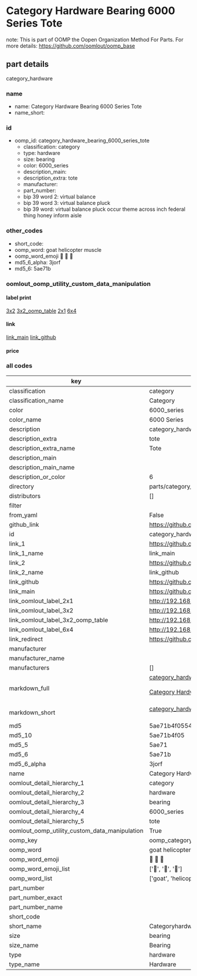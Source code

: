 # Category Hardware Bearing 6000 Series Tote  

note: This is part of OOMP the Oopen Organization Method For Parts. For more details: https://github.com/oomlout/oomp_base

##  part details
  



category_hardware



### name
* name: Category Hardware Bearing 6000 Series Tote
* name_short: 
### id
* oomp_id: category_hardware_bearing_6000_series_tote
  * classification: category
  * type: hardware
  * size: bearing
  * color: 6000_series
  * description_main: 
  * description_extra: tote
  * manufacturer: 
  * part_number: 
  * bip 39 word 2: virtual balance
  * bip 39 word 3: virtual balance pluck
  * bip 39 word: virtual balance pluck occur theme across inch federal thing honey inform aisle

### other_codes
* short_code: 
* oomp_word: goat helicopter muscle
* oomp_word_emoji :goat: :helicopter: :muscle:
* md5_6_alpha: 3jorf
* md5_6: 5ae71b






### oomlout_oomp_utility_custom_data_manipulation
#### label print
[3x2](http://192.168.1.245:1112/?label=oomp%203jorf)
[3x2_oomp_table](http://192.168.1.108:1112/?label=oomp%203jorf)
[2x1](http://192.168.1.242:1112/?label=oomp%203jorf)
[6x4](http://192.168.1.55:1112/?label=oomp%203jorf)    

#### link

[link_main](https://github.com/oomlout/oomlout_oomp_version_1_messy/tree/main/parts/category_hardware_bearing_6000_series_tote) [link_github](https://github.com/oomlout/oomlout_oomp_version_1_messy/tree/main/parts/category_hardware_bearing_6000_series_tote)                             

#### price







### all codes 
| key | value |  
| --- | --- |  
| classification | category |  
| classification_name | Category |  
| color | 6000_series |  
| color_name | 6000 Series |  
| description | category_hardware |  
| description_extra | tote |  
| description_extra_name | Tote |  
| description_main |  |  
| description_main_name |  |  
| description_or_color | 6  |  
| directory | parts/category_hardware_bearing_6000_series_tote |  
| distributors | [] |  
| filter |  |  
| from_yaml | False |  
| github_link | https://github.com/oomlout/oomlout_oomp_part_src/tree/main/parts/category_hardware_bearing_6000_series_tote |  
| id | category_hardware_bearing_6000_series_tote |  
| link_1 | https://github.com/oomlout/oomlout_oomp_version_1_messy/tree/main/parts/category_hardware_bearing_6000_series_tote |  
| link_1_name | link_main |  
| link_2 | https://github.com/oomlout/oomlout_oomp_version_1_messy/tree/main/parts/category_hardware_bearing_6000_series_tote |  
| link_2_name | link_github |  
| link_github | https://github.com/oomlout/oomlout_oomp_version_1_messy/tree/main/parts/category_hardware_bearing_6000_series_tote |  
| link_main | https://github.com/oomlout/oomlout_oomp_version_1_messy/tree/main/parts/category_hardware_bearing_6000_series_tote |  
| link_oomlout_label_2x1 | http://192.168.1.242:1112/?label=oomp%203jorf |  
| link_oomlout_label_3x2 | http://192.168.1.245:1112/?label=oomp%203jorf |  
| link_oomlout_label_3x2_oomp_table | http://192.168.1.108:1112/?label=oomp%203jorf |  
| link_oomlout_label_6x4 | http://192.168.1.55:1112/?label=oomp%203jorf |  
| link_redirect | https://github.com/oomlout/oomlout_oomp_version_1_messy/tree/main/parts/category_hardware_bearing_6000_series_tote |  
| manufacturer |  |  
| manufacturer_name |  |  
| manufacturers | [] |  
| markdown_full | [category_hardware_bearing_6000_series_tote](none)<br>[](none)<br>[Category Hardware Bearing 6000 Series Tote](none)<br><br> |  
| markdown_short | [category_hardware_bearing_6000_series_tote](none)<br><br> |  
| md5 | 5ae71b4f05546e480970098d4d446fa3 |  
| md5_10 | 5ae71b4f05 |  
| md5_5 | 5ae71 |  
| md5_6 | 5ae71b |  
| md5_6_alpha | 3jorf |  
| name | Category Hardware Bearing 6000 Series Tote |  
| oomlout_detail_hierarchy_1 | category |  
| oomlout_detail_hierarchy_2 | hardware |  
| oomlout_detail_hierarchy_3 | bearing |  
| oomlout_detail_hierarchy_4 | 6000_series |  
| oomlout_detail_hierarchy_5 | tote |  
| oomlout_oomp_utility_custom_data_manipulation | True |  
| oomp_key | oomp_category_hardware_bearing_6000_series_tote |  
| oomp_word | goat helicopter muscle |  
| oomp_word_emoji | :goat: :helicopter: :muscle: |  
| oomp_word_emoji_list | [':goat:', ':helicopter:', ':muscle:'] |  
| oomp_word_list | ['goat', 'helicopter', 'muscle'] |  
| part_number |  |  
| part_number_exact |  |  
| part_number_name |  |  
| short_code |  |  
| short_name | Categoryhardware |  
| size | bearing |  
| size_name | Bearing |  
| type | hardware |  
| type_name | Hardware |  
